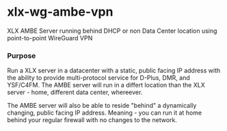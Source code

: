 # xlx-wg-ambe-vpn
XLX AMBE Server running behind DHCP or non Data Center location using point-to-point WireGuard VPN
<h3>Purpose</h3>
Run a XLX server in a datacenter with a static, public facing IP address with the ability to provide multi-protocol service for D-Plus, DMR, and YSF/C4FM. The AMBE server will run in a differt location than the XLX server - home, different data center, whereever. 

The AMBE server will also be able to reside "behind" a dynamically changing, public facing IP address. Meaning - you can run it at home behind your regular firewall with no changes to the network.
